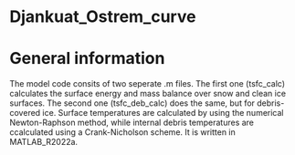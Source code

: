 # Djankuat_Ostrem_curve

# General information
The model code consits of two seperate .m files. The first one (tsfc_calc) calculates the surface energy and mass balance over snow and clean ice surfaces. The second one (tsfc_deb_calc) does the same, but for debris-covered ice. Surface temperatures are calculated by using the numerical Newton-Raphson method, while internal debris temperatures are ccalculated using a Crank-Nicholson scheme. It is written in MATLAB_R2022a.


